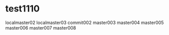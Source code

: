 # test1110
localmaster02
localmaster03
commit002
master003
master004
master005
master006
master007
master008
